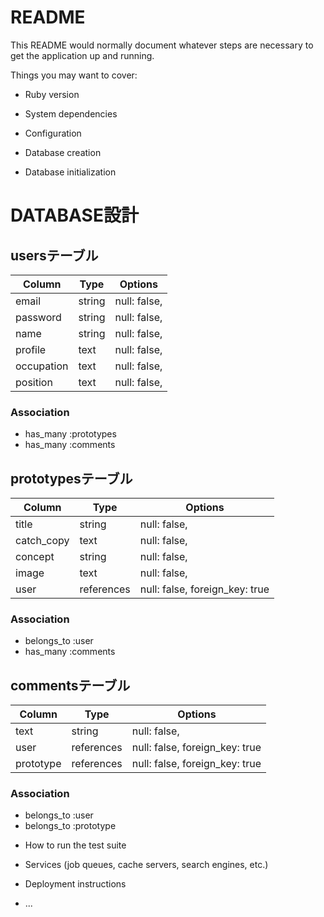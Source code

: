 # README

This README would normally document whatever steps are necessary to get the
application up and running.

Things you may want to cover:

* Ruby version

* System dependencies

* Configuration

* Database creation

* Database initialization
# DATABASE設計

## usersテーブル

| Column     | Type   | Options      |
| -----------| ------ | ------------ |
| email      | string | null: false, |
| password   | string | null: false, |
| name       | string | null: false, |
| profile    | text   | null: false, |
| occupation | text   | null: false, |
| position   | text   | null: false, |


### Association
- has_many :prototypes
- has_many :comments


## prototypesテーブル

| Column     | Type       | Options                        |
| -----------| ---------- | ------------------------------ |
| title      | string     | null: false,                   |
| catch_copy | text       | null: false,                   |
| concept    | string     | null: false,                   |
| image      | text       | null: false,                   |
| user       | references | null: false, foreign_key: true |


### Association
- belongs_to :user
- has_many :comments


## commentsテーブル

| Column    | Type       | Options                        |
| --------- | ---------- | ------------------------------ |
| text      | string     | null: false,                   |
| user      | references | null: false, foreign_key: true |
| prototype | references | null: false, foreign_key: true |


### Association
- belongs_to :user
- belongs_to :prototype


* How to run the test suite

* Services (job queues, cache servers, search engines, etc.)

* Deployment instructions

* ...
